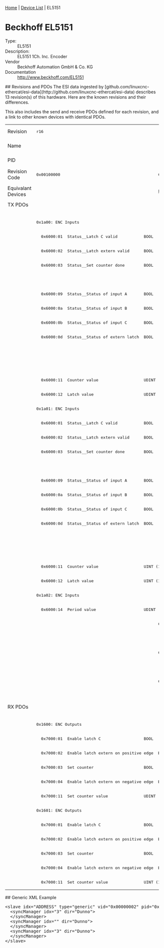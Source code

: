 <div class="nav"><a href="/esi-data">Home</a> | <a href="/esi-data/devices">Device List</a> | EL5151</div>

#  Beckhoff EL5151

<dl>
  <dt>Type:</dt><dd>EL5151</dd>
  <dt>Description:</dt><dd>EL5151 1Ch. Inc. Encoder</dd>
  <dt>Vendor</dt><dd>Beckhoff Automation GmbH & Co. KG</dd>
  <dt>Documentation</dt><dd><a href="http://www.beckhoff.com/EL5151">http://www.beckhoff.com/EL5151</a></dd>
</dl>
## Revisions and PDOs
The ESI data ingested by [github.com/linuxcnc-ethercat/esi-data](http://github.com/linuxcnc-ethercat/esi-data) describes 13 revision(s) of this hardware.  Here are the known revisions and their differences.

This also includes the send and receive PDOs defined for each revision, and a link to other known devices with identical PDOs.

<table>
<tr >
<td class="first">Revision</td>
<td ><pre>r16</pre></td>
<td ><pre>r17</pre></td>
<td ><pre>r18</pre></td>
<td ><pre>r19</pre></td>
<td ><pre>r20</pre></td>
<td ><pre>r21</pre></td>
<td ><pre>r22</pre></td>
<td ><pre>r23</pre></td>
<td ><pre>r24</pre></td>
<td ><pre>r25</pre></td>
<td ><pre>r26</pre></td>
<td ><pre>r27</pre></td>
<td ><pre>r9995</pre></td>
</tr>
<tr >
<td class="first">Name</td>
<td  colspan=13 align="center"><pre>EL5151 1Ch. Inc. Encoder</pre></td>
</tr>
<tr >
<td class="first">PID</td>
<td  colspan=13 align="center"><pre>0x141f3052</pre></td>
</tr>
<tr >
<td class="first">Revision Code</td>
<td ><pre>0x00100000</pre></td>
<td ><pre>0x00110000</pre></td>
<td ><pre>0x00120000</pre></td>
<td ><pre>0x00130000</pre></td>
<td ><pre>0x00140000</pre></td>
<td ><pre>0x00150000</pre></td>
<td ><pre>0x00160000</pre></td>
<td ><pre>0x00170000</pre></td>
<td ><pre>0x00180000</pre></td>
<td ><pre>0x00190000</pre></td>
<td ><pre>0x001a0000</pre></td>
<td ><pre>0x001b0000</pre></td>
<td ><pre>0x270b0000</pre></td>
</tr>
<tr >
<td class="first">Equivalant Devices</td>
<td ></td>
<td ><pre><a href="EL5151-0080">EL5151-0080 r16</a></pre></td>
<td ></td>
<td ><pre><a href="EL5151-0080">EL5151-0080 r16</a></pre></td>
<td ><pre><a href="EL5151-0080">EL5151-0080 r17,r18,r19,r20</a></pre></td>
<td  colspan=4 align="center"></td>
<td  colspan=2 align="center"><pre><a href="EJ5151">EJ5151 r16</a><br/><a href="EL5151-0080">EL5151-0080 r21</a></pre></td>
<td ></td>
<td ><pre><a href="EL5101">EL5101 r9995</a></pre></td>
</tr>
<tr class="txpdo pdosection">
<td class="first" rowspan=35 valign=top>TX PDOs</td>
<td colspan=12 align="left"></td>
<td><pre>: </pre></td>
<td></td>
</tr>
<tr class="txpdo pdosection">
<td  colspan=12 align="left"><pre>0x1a00: ENC Inputs</pre></td>
<td ></td>
</tr>
<tr class="txpdo">
<td ><pre>  0x6000:01  Status__Latch C valid           BOOL</pre></td>
<td  colspan=3 align="left"><pre>  0x6000:01  Latch C valid                   BOOL</pre></td>
<td  colspan=8 align="left"><pre>  0x6000:01  Status__Latch C valid           BOOL</pre></td>
<td ></td>
</tr>
<tr class="txpdo">
<td ><pre>  0x6000:02  Status__Latch extern valid      BOOL</pre></td>
<td  colspan=3 align="left"><pre>  0x6000:02  Latch extern valid              BOOL</pre></td>
<td  colspan=8 align="left"><pre>  0x6000:02  Status__Latch extern valid      BOOL</pre></td>
<td ></td>
</tr>
<tr class="txpdo">
<td ><pre>  0x6000:03  Status__Set counter done        BOOL</pre></td>
<td  colspan=3 align="left"><pre>  0x6000:03  Set counter done                BOOL</pre></td>
<td  colspan=8 align="left"><pre>  0x6000:03  Status__Set counter done        BOOL</pre></td>
<td ></td>
</tr>
<tr class="txpdo">
<td ></td>
<td  colspan=3 align="left"><pre>  0x6000:08  Extrapolation stall             BOOL</pre></td>
<td  colspan=8 align="left"><pre>  0x6000:08  Status__Extrapolation stall     BOOL</pre></td>
<td ></td>
</tr>
<tr class="txpdo">
<td ><pre>  0x6000:09  Status__Status of input A       BOOL</pre></td>
<td  colspan=3 align="left"><pre>  0x6000:09  Status of input A               BOOL</pre></td>
<td  colspan=8 align="left"><pre>  0x6000:09  Status__Status of input A       BOOL</pre></td>
<td ></td>
</tr>
<tr class="txpdo">
<td ><pre>  0x6000:0a  Status__Status of input B       BOOL</pre></td>
<td  colspan=3 align="left"><pre>  0x6000:0a  Status of input B               BOOL</pre></td>
<td  colspan=8 align="left"><pre>  0x6000:0a  Status__Status of input B       BOOL</pre></td>
<td ></td>
</tr>
<tr class="txpdo">
<td ><pre>  0x6000:0b  Status__Status of input C       BOOL</pre></td>
<td  colspan=3 align="left"><pre>  0x6000:0b  Status of input C               BOOL</pre></td>
<td  colspan=8 align="left"><pre>  0x6000:0b  Status__Status of input C       BOOL</pre></td>
<td ></td>
</tr>
<tr class="txpdo">
<td ><pre>  0x6000:0d  Status__Status of extern latch  BOOL</pre></td>
<td  colspan=3 align="left"><pre>  0x6000:0d  Status of extern latch          BOOL</pre></td>
<td  colspan=8 align="left"><pre>  0x6000:0d  Status__Status of extern latch  BOOL</pre></td>
<td ></td>
</tr>
<tr class="txpdo">
<td  colspan=9 align="left"></td>
<td  colspan=3 align="left"><pre>  0x6000:0e  Status__Sync error              BOOL</pre></td>
<td ></td>
</tr>
<tr class="txpdo">
<td  colspan=9 align="left"></td>
<td  colspan=3 align="left"><pre>  0x6000:10  Status__TxPDO Toggle            BOOL</pre></td>
<td ></td>
</tr>
<tr class="txpdo">
<td  colspan=12 align="left"><pre>  0x6000:11  Counter value                   UDINT (32 bits)</pre></td>
<td ></td>
</tr>
<tr class="txpdo">
<td  colspan=12 align="left"><pre>  0x6000:12  Latch value                     UDINT (32 bits)</pre></td>
<td ></td>
</tr>
<tr class="txpdo pdosection">
<td  colspan=12 align="left"><pre>0x1a01: ENC Inputs</pre></td>
<td ></td>
</tr>
<tr class="txpdo">
<td ><pre>  0x6000:01  Status__Latch C valid           BOOL</pre></td>
<td  colspan=3 align="left"><pre>  0x6000:01  Latch C valid                   BOOL</pre></td>
<td  colspan=8 align="left"><pre>  0x6000:01  Status__Latch C valid           BOOL</pre></td>
<td ></td>
</tr>
<tr class="txpdo">
<td ><pre>  0x6000:02  Status__Latch extern valid      BOOL</pre></td>
<td  colspan=3 align="left"><pre>  0x6000:02  Latch extern valid              BOOL</pre></td>
<td  colspan=8 align="left"><pre>  0x6000:02  Status__Latch extern valid      BOOL</pre></td>
<td ></td>
</tr>
<tr class="txpdo">
<td ><pre>  0x6000:03  Status__Set counter done        BOOL</pre></td>
<td  colspan=3 align="left"><pre>  0x6000:03  Set counter done                BOOL</pre></td>
<td  colspan=8 align="left"><pre>  0x6000:03  Status__Set counter done        BOOL</pre></td>
<td ></td>
</tr>
<tr class="txpdo">
<td ></td>
<td  colspan=3 align="left"><pre>  0x6000:08  Extrapolation stall             BOOL</pre></td>
<td  colspan=8 align="left"><pre>  0x6000:08  Status__Extrapolation stall     BOOL</pre></td>
<td ></td>
</tr>
<tr class="txpdo">
<td ><pre>  0x6000:09  Status__Status of input A       BOOL</pre></td>
<td  colspan=3 align="left"><pre>  0x6000:09  Status of input A               BOOL</pre></td>
<td  colspan=8 align="left"><pre>  0x6000:09  Status__Status of input A       BOOL</pre></td>
<td ></td>
</tr>
<tr class="txpdo">
<td ><pre>  0x6000:0a  Status__Status of input B       BOOL</pre></td>
<td  colspan=3 align="left"><pre>  0x6000:0a  Status of input B               BOOL</pre></td>
<td  colspan=8 align="left"><pre>  0x6000:0a  Status__Status of input B       BOOL</pre></td>
<td ></td>
</tr>
<tr class="txpdo">
<td ><pre>  0x6000:0b  Status__Status of input C       BOOL</pre></td>
<td  colspan=3 align="left"><pre>  0x6000:0b  Status of input C               BOOL</pre></td>
<td  colspan=8 align="left"><pre>  0x6000:0b  Status__Status of input C       BOOL</pre></td>
<td ></td>
</tr>
<tr class="txpdo">
<td ><pre>  0x6000:0d  Status__Status of extern latch  BOOL</pre></td>
<td  colspan=3 align="left"><pre>  0x6000:0d  Status of extern latch          BOOL</pre></td>
<td  colspan=8 align="left"><pre>  0x6000:0d  Status__Status of extern latch  BOOL</pre></td>
<td ></td>
</tr>
<tr class="txpdo">
<td  colspan=9 align="left"></td>
<td  colspan=3 align="left"><pre>  0x6000:0e  Status__Sync error              BOOL</pre></td>
<td ></td>
</tr>
<tr class="txpdo">
<td  colspan=9 align="left"></td>
<td  colspan=3 align="left"><pre>  0x6000:10  Status__TxPDO Toggle            BOOL</pre></td>
<td ></td>
</tr>
<tr class="txpdo">
<td  colspan=12 align="left"><pre>  0x6000:11  Counter value                   UINT (16 bits)</pre></td>
<td ></td>
</tr>
<tr class="txpdo">
<td  colspan=12 align="left"><pre>  0x6000:12  Latch value                     UINT (16 bits)</pre></td>
<td ></td>
</tr>
<tr class="txpdo pdosection">
<td  colspan=5 align="left"><pre>0x1a02: ENC Inputs</pre></td>
<td  colspan=4 align="left"><pre>0x1a02: ENC Inputs 2</pre></td>
<td  colspan=3 align="left"><pre>0x1a02: ENC Inputs</pre></td>
<td ></td>
</tr>
<tr class="txpdo">
<td  colspan=12 align="left"><pre>  0x6000:14  Period value                    UDINT (32 bits)</pre></td>
<td ></td>
</tr>
<tr class="txpdo pdosection">
<td ></td>
<td  colspan=4 align="left"><pre>0x1a03: ENC Inputs</pre></td>
<td  colspan=4 align="left"><pre>0x1a03: ENC Inputs 2</pre></td>
<td  colspan=3 align="left"><pre>0x1a03: ENC Inputs</pre></td>
<td ></td>
</tr>
<tr class="txpdo">
<td ></td>
<td  colspan=11 align="left"><pre>  0x6000:13  Frequency value                 UDINT (32 bits)</pre></td>
<td ></td>
</tr>
<tr class="txpdo pdosection">
<td ></td>
<td  colspan=4 align="left"><pre>0x1a04: ENC Inputs</pre></td>
<td  colspan=4 align="left"><pre>0x1a04: ENC Inputs 3</pre></td>
<td  colspan=3 align="left"><pre>0x1a04: ENC Inputs</pre></td>
<td ></td>
</tr>
<tr class="txpdo">
<td ></td>
<td  colspan=11 align="left"><pre>  0x6000:16  Timestamp                       ULINT (64 bits)</pre></td>
<td ></td>
</tr>
<tr class="txpdo pdosection">
<td ></td>
<td  colspan=4 align="left"><pre>0x1a05: ENC Inputs</pre></td>
<td  colspan=4 align="left"><pre>0x1a05: ENC Inputs 3</pre></td>
<td  colspan=3 align="left"><pre>0x1a05: ENC Inputs</pre></td>
<td ></td>
</tr>
<tr class="txpdo">
<td ></td>
<td  colspan=8 align="left"><pre>  0x6000:16  Timestamp                       DWORD (32 bits)</pre></td>
<td  colspan=3 align="left"><pre>  0x6000:16  Timestamp                       UDINT (32 bits)</pre></td>
<td ></td>
</tr>
<tr class="rxpdo pdosection">
<td class="first" rowspan=13 valign=top>RX PDOs</td>
<td colspan=12 align="left"></td>
<td><pre>: </pre></td>
<td></td>
</tr>
<tr class="rxpdo pdosection">
<td  colspan=12 align="left"><pre>0x1600: ENC Outputs</pre></td>
<td ></td>
</tr>
<tr class="rxpdo">
<td  colspan=4 align="left"><pre>  0x7000:01  Enable latch C                  BOOL</pre></td>
<td  colspan=8 align="left"><pre>  0x7000:01  Control__Enable latch C         BOOL</pre></td>
<td ></td>
</tr>
<tr class="rxpdo">
<td  colspan=4 align="left"><pre>  0x7000:02  Enable latch extern on positive edge  BOOL</pre></td>
<td  colspan=8 align="left"><pre>  0x7000:02  Control__Enable latch extern on positive edge  BOOL</pre></td>
<td ></td>
</tr>
<tr class="rxpdo">
<td  colspan=4 align="left"><pre>  0x7000:03  Set counter                     BOOL</pre></td>
<td  colspan=8 align="left"><pre>  0x7000:03  Control__Set counter            BOOL</pre></td>
<td ></td>
</tr>
<tr class="rxpdo">
<td  colspan=4 align="left"><pre>  0x7000:04  Enable latch extern on negative edge  BOOL</pre></td>
<td  colspan=8 align="left"><pre>  0x7000:04  Control__Enable latch extern on negative edge  BOOL</pre></td>
<td ></td>
</tr>
<tr class="rxpdo">
<td  colspan=12 align="left"><pre>  0x7000:11  Set counter value               UDINT (32 bits)</pre></td>
<td ></td>
</tr>
<tr class="rxpdo pdosection">
<td  colspan=12 align="left"><pre>0x1601: ENC Outputs</pre></td>
<td ></td>
</tr>
<tr class="rxpdo">
<td  colspan=4 align="left"><pre>  0x7000:01  Enable latch C                  BOOL</pre></td>
<td  colspan=8 align="left"><pre>  0x7000:01  Control__Enable latch C         BOOL</pre></td>
<td ></td>
</tr>
<tr class="rxpdo">
<td  colspan=4 align="left"><pre>  0x7000:02  Enable latch extern on positive edge  BOOL</pre></td>
<td  colspan=8 align="left"><pre>  0x7000:02  Control__Enable latch extern on positive edge  BOOL</pre></td>
<td ></td>
</tr>
<tr class="rxpdo">
<td  colspan=4 align="left"><pre>  0x7000:03  Set counter                     BOOL</pre></td>
<td  colspan=8 align="left"><pre>  0x7000:03  Control__Set counter            BOOL</pre></td>
<td ></td>
</tr>
<tr class="rxpdo">
<td  colspan=4 align="left"><pre>  0x7000:04  Enable latch extern on negative edge  BOOL</pre></td>
<td  colspan=8 align="left"><pre>  0x7000:04  Control__Enable latch extern on negative edge  BOOL</pre></td>
<td ></td>
</tr>
<tr class="rxpdo">
<td  colspan=12 align="left"><pre>  0x7000:11  Set counter value               UINT (16 bits)</pre></td>
<td ></td>
</tr>
</table>
## Generic XML Example
<pre class="xml">
&lt;slave idx="ADDRESS" type="generic" vid="0x00000002" pid="0x141f3052" configPdos="true"&gt;
  &lt;syncManager idx="3" dir="Dunno"&gt;
  &lt;/syncManager&gt;
  &lt;syncManager idx="" dir="Dunno"&gt;
  &lt;/syncManager&gt;
  &lt;syncManager idx="3" dir="Dunno"&gt;
  &lt;/syncManager&gt;
&lt;/slave&gt;
</pre>
